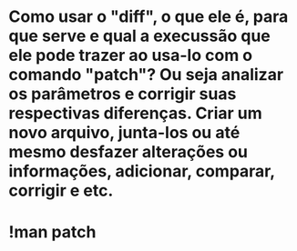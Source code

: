 # Como usar o "diff", o que ele é, para que serve e qual a execussão que ele pode trazer ao usa-lo com o comando "patch"? Ou seja analizar os parâmetros e corrigir suas respectivas diferenças. Criar um novo arquivo, junta-los ou até mesmo desfazer alterações ou informações, adicionar, comparar, corrigir e etc.

# !man patch 
